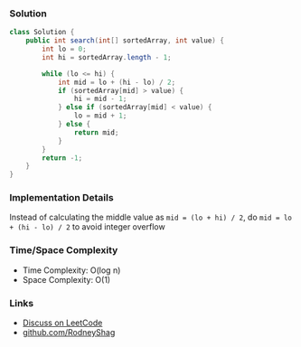 ### Solution

```java
class Solution {
    public int search(int[] sortedArray, int value) {
        int lo = 0;
        int hi = sortedArray.length - 1;

        while (lo <= hi) {
            int mid = lo + (hi - lo) / 2;
            if (sortedArray[mid] > value) {
                hi = mid - 1;
            } else if (sortedArray[mid] < value) {
                lo = mid + 1;
            } else {
                return mid;
            }
        }
        return -1;
    }
}
```

### Implementation Details

Instead of calculating the middle value as `mid = (lo + hi) / 2`, do `mid = lo + (hi - lo) / 2` to avoid integer overflow

### Time/Space Complexity

- Time Complexity: O(log n)
- Space Complexity: O(1)

### Links

- [Discuss on LeetCode](https://leetcode.com/problems/binary-search/discuss/312466)
- [github.com/RodneyShag](https://github.com/RodneyShag)
